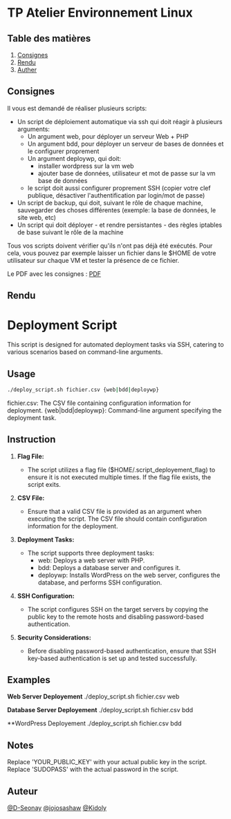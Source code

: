 # TP Atelier Environnement Linux

## Table des matières
1. [Consignes](#consignes)
2. [Rendu](#rendu)
3. [Auther](#auteur)

## Consignes
Il vous est demandé de réaliser plusieurs scripts:
- Un script de déploiement automatique via ssh qui doit réagir à plusieurs arguments:
    - Un argument web, pour déployer un serveur Web + PHP
    - Un argument bdd, pour déployer un serveur de bases de données et le configurer proprement
    - Un argument deploywp, qui doit:
        - installer wordpress sur la vm web
        - ajouter base de données, utilisateur et mot de passe sur la vm base de données
    - le script doit aussi configurer proprement SSH (copier votre clef publique, désactiver l'authentification par login/mot de passe)
- Un script de backup, qui doit, suivant le rôle de chaque machine, sauvegarder des choses différentes (exemple: la base de données, le site web, etc)
- Un script qui doit déployer - et rendre persistantes - des règles iptables de base suivant le rôle de la machine

Tous vos scripts doivent vérifier qu'ils n'ont pas déjà été exécutés. Pour cela, vous pouvez par exemple laisser un fichier dans le $HOME de votre utilisateur sur chaque VM et tester la présence de ce fichier.

Le PDF avec les consignes : [PDF](EPSISN2TPAtelierEnvironnementLinux.pdf)

## Rendu


# Deployment Script

This script is designed for automated deployment tasks via SSH, catering to various scenarios based on command-line arguments.

## Usage

```bash
./deploy_script.sh fichier.csv {web|bdd|deploywp}
```

fichier.csv: The CSV file containing configuration information for deployment.
{web|bdd|deploywp}: Command-line argument specifying the deployment task.

## Instruction

1. **Flag File:**
   - The script utilizes a flag file (\$HOME/.script_deployement_flag) to ensure it is not executed multiple times. If the flag file exists, the script exits.

2. **CSV File:**
   - Ensure that a valid CSV file is provided as an argument when executing the script. The CSV file should contain configuration information for the deployment.

3. **Deployment Tasks:**
   - The script supports three deployment tasks:
     - web: Deploys a web server with PHP.
     - bdd: Deploys a database server and configures it.
     - deploywp: Installs WordPress on the web server, configures the database, and performs SSH configuration.

4. **SSH Configuration:**
   - The script configures SSH on the target servers by copying the public key to the remote hosts and disabling password-based authentication.

5. **Security Considerations:**
   - Before disabling password-based authentication, ensure that SSH key-based authentication is set up and tested successfully.

## Examples
**Web Server Deployement**
./deploy_script.sh fichier.csv web

**Database Server Deployement**
./deploy_script.sh fichier.csv bdd

**WordPress Deployement
./deploy_script.sh fichier.csv bdd

## Notes
Replace 'YOUR_PUBLIC_KEY' with your actual public key in the script.
Replace 'SUDOPASS' with the actual password in the script.


## Auteur
[@D-Seonay](https://github.com/D-Seonay) [@jojosashaw](https://github.com/jojosashaw) [@Kidoly](https://github.com/Kidoly)
